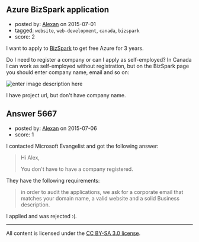 ## Azure BizSpark application

- posted by: [Alexan](https://stackexchange.com/users/86534/alexan) on 2015-07-01
- tagged: `website`, `web-development`, `canada`, `bizspark`
- score: 2

I want to apply to [BizSpark][1] to get free Azure for 3 years. 

Do I need to register a company or can I apply as self-employed? In Canada I can work as self-employed without registration, but on the BizSpark page you should enter company name, email and so on:

![enter image description here][2]

I have project url, but don't have company name.

  [1]: https://www.microsoft.com/bizspark/
  [2]: http://i.stack.imgur.com/0mjZm.png


## Answer 5667

- posted by: [Alexan](https://stackexchange.com/users/86534/alexan) on 2015-07-06
- score: 1

I contacted Microsoft Evangelist and got the following answer:

> Hi Alex, 
> 
> You don't have to have a company registered.

They have the following requirements: 

> in order to audit the applications, we ask for a corporate email that
> matches your domain name, a valid website and a solid Business
> description.

I applied and was rejected :(.



---

All content is licensed under the [CC BY-SA 3.0 license](https://creativecommons.org/licenses/by-sa/3.0/).
